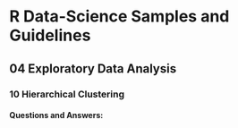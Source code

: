 # R Data-Science Samples and Guidelines
## 04 Exploratory Data Analysis
### 10 Hierarchical Clustering
#### Questions and Answers:

